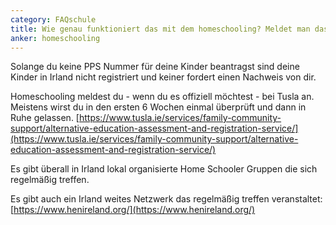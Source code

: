 ```yaml
---
category: FAQschule
title: Wie genau funktioniert das mit dem homeschooling? Meldet man das irgendwo an?
anker: homeschooling
---
```

Solange du keine PPS Nummer für deine Kinder beantragst sind deine Kinder in Irland nicht registriert und keiner fordert einen Nachweis von dir.

Homeschooling meldest du - wenn du es offiziell möchtest - bei Tusla an. Meistens wirst du in den ersten 6 Wochen einmal überprüft und dann in Ruhe gelassen.
[https://www.tusla.ie/services/family-community-support/alternative-education-assessment-and-registration-service/](https://www.tusla.ie/services/family-community-support/alternative-education-assessment-and-registration-service/)

Es gibt überall in Irland lokal organisierte Home Schooler Gruppen die sich regelmäßig treffen.

Es gibt auch ein Irland weites Netzwerk das regelmäßig treffen veranstaltet: [https://www.henireland.org/](https://www.henireland.org/)

